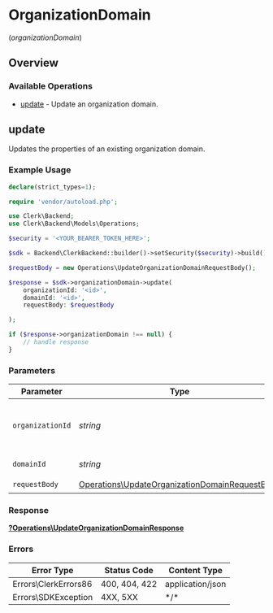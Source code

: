 # OrganizationDomain
(*organizationDomain*)

## Overview

### Available Operations

* [update](#update) - Update an organization domain.

## update

Updates the properties of an existing organization domain.

### Example Usage

```php
declare(strict_types=1);

require 'vendor/autoload.php';

use Clerk\Backend;
use Clerk\Backend\Models\Operations;

$security = '<YOUR_BEARER_TOKEN_HERE>';

$sdk = Backend\ClerkBackend::builder()->setSecurity($security)->build();

$requestBody = new Operations\UpdateOrganizationDomainRequestBody();

$response = $sdk->organizationDomain->update(
    organizationId: '<id>',
    domainId: '<id>',
    requestBody: $requestBody

);

if ($response->organizationDomain !== null) {
    // handle response
}
```

### Parameters

| Parameter                                                                                                        | Type                                                                                                             | Required                                                                                                         | Description                                                                                                      |
| ---------------------------------------------------------------------------------------------------------------- | ---------------------------------------------------------------------------------------------------------------- | ---------------------------------------------------------------------------------------------------------------- | ---------------------------------------------------------------------------------------------------------------- |
| `organizationId`                                                                                                 | *string*                                                                                                         | :heavy_check_mark:                                                                                               | The ID of the organization the domain belongs to                                                                 |
| `domainId`                                                                                                       | *string*                                                                                                         | :heavy_check_mark:                                                                                               | The ID of the domain                                                                                             |
| `requestBody`                                                                                                    | [Operations\UpdateOrganizationDomainRequestBody](../../Models/Operations/UpdateOrganizationDomainRequestBody.md) | :heavy_check_mark:                                                                                               | N/A                                                                                                              |

### Response

**[?Operations\UpdateOrganizationDomainResponse](../../Models/Operations/UpdateOrganizationDomainResponse.md)**

### Errors

| Error Type           | Status Code          | Content Type         |
| -------------------- | -------------------- | -------------------- |
| Errors\ClerkErrors86 | 400, 404, 422        | application/json     |
| Errors\SDKException  | 4XX, 5XX             | \*/\*                |